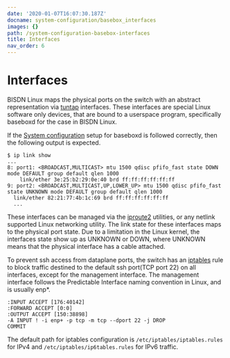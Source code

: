 ```yaml
---
date: '2020-01-07T16:07:30.187Z'
docname: system-configuration/basebox_interfaces
images: {}
path: /system-configuration-basebox-interfaces
title: Interfaces
nav_order: 6
---
```


# Interfaces

BISDN Linux maps the physical ports on the switch with an abstract representation via [tuntap](https://www.kernel.org/doc/Documentation/networking/tuntap.txt) interfaces. These interfaces are special Linux software only devices, that are bound to a userspace program, specifically baseboxd for the case in BISDN Linux.

If the [System configuration](.setup/setup_standalone.html#system-configuration) setup for baseboxd is followed correctly, then the following output is expected.

```
$ ip link show
...
8: port1: <BROADCAST,MULTICAST> mtu 1500 qdisc pfifo_fast state DOWN mode DEFAULT group default qlen 1000
    link/ether 3e:25:b2:29:0e:40 brd ff:ff:ff:ff:ff:ff
9: port2: <BROADCAST,MULTICAST,UP,LOWER_UP> mtu 1500 qdisc pfifo_fast state UNKNOWN mode DEFAULT group default qlen 1000
  link/ether 82:21:77:4b:1c:69 brd ff:ff:ff:ff:ff:ff
  ...
```

These interfaces can be managed via the [iproute2](https://linux.die.net/man/8/ip) utilities, or any netlink supported Linux networking utility. The link state for these interfaces maps to the physical port state. Due to a limitation in the Linux kernel, the interfaces state show up as UNKNOWN or DOWN, where UNKNOWN means that the physical interface has a cable attached.

To prevent ssh access from dataplane ports, the switch has an [iptables](https://linux.die.net/man/8/iptables) rule to block traffic destined to the default ssh port(TCP port 22) on all interfaces, except for the management interface. The management interface follows the Predictable Interface naming convention in Linux, and is usually enp\*.

```
:INPUT ACCEPT [176:40142]
:FORWARD ACCEPT [0:0]
:OUTPUT ACCEPT [150:38898]
-A INPUT ! -i enp+ -p tcp -m tcp --dport 22 -j DROP
COMMIT
```

The default path for iptables configuration is ``/etc/iptables/iptables.rules`` for IPv4 and ``/etc/iptables/ip6tables.rules`` for IPv6 traffic.
